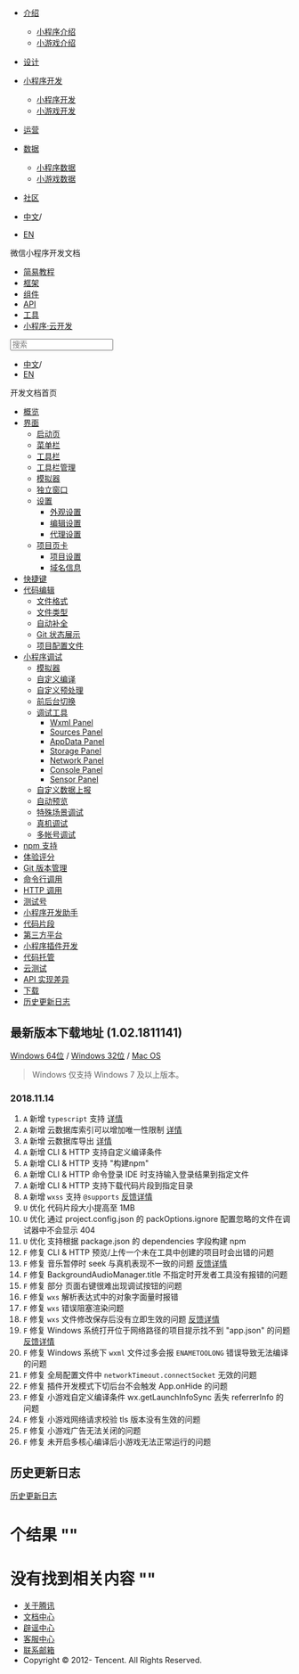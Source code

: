 <div class="book with-summary">

<div class="head">

<div class="head_box">

# [](javascript:; "_('微信公众平台 小程序')")

<div class="header_ctrls">

*   [介绍](javascript:;)
    *   [小程序介绍](https://developers.weixin.qq.com/miniprogram/introduction/index.html?t=18111620)
    *   [小游戏介绍](https://developers.weixin.qq.com/minigame/introduction/index.html?t=18111620)
*   [设计](https://developers.weixin.qq.com/miniprogram/design/index.html?t=18111620)
*   [小程序开发](javascript:;)
    *   [小程序开发](https://developers.weixin.qq.com/miniprogram/dev/index.html?t=18111620)
    *   [小游戏开发](https://developers.weixin.qq.com/minigame/dev/index.html?t=18111620)
*   [运营](https://developers.weixin.qq.com/miniprogram/product/index.html?t=18111620)
*   [数据](javascript:;)
    *   [小程序数据](https://developers.weixin.qq.com/miniprogram/analysis/index.html?t=18111620)
    *   [小游戏数据](https://developers.weixin.qq.com/minigame/analysis/index.html?t=18111620)
*   [社区](https://developers.weixin.qq.com/)

*   [中文](https://developers.weixin.qq.com/miniprogram/dev/devtools/download.html?t=18111620)<span class="split-line">/</span>
*   [EN](https://developers.weixin.qq.com/miniprogram/en/dev/devtools/download.html?t=18111620)

</div>

</div>

</div>

<div class="sub_nav_box">

<div class="sub_nav_inner">

<div class="book-summary-opr" id="js-book-summary-opr"><a class="book-summary-btn"></a></div>

<div class="top_sub_nav">

<div class="top_title_wap"><span class="icon_title icon_dev"></span>

微信小程序开发文档

</div>

*   [简易教程](../)
*   [框架](../framework/MINA.html)
*   [组件](../component/)
*   [API](../api/)
*   [工具](./devtools.html)
*   [小程序·云开发](../wxcloud/basis/getting-started.html)

</div>

<div id="book-search-input" role="search">

<form><label for="search-input" class="search-icon" id="js-search-icon"></label><input type="text" id="search-input" name="search-input" placeholder="搜索"> </form>

</div>

*   [中文](https://developers.weixin.qq.com/miniprogram/dev/devtools/download.html?t=18111620)<span class="split-line">/</span>
*   [EN](https://developers.weixin.qq.com/miniprogram/en/dev/devtools/download.html?t=18111620)

</div>

</div>

<div class="book-summary">

<div class="book-summary-home" id="js-summary-home"><a><span class="icon_home_s icon_dev"></span><span class="s_title_2">开发文档首页</span></a></div>

<nav role="navigation">

*   [概览](./devtools.html)
*   [界面](./page.html)
    *   [启动页](./page.html#启动页)
    *   [菜单栏](./page.html#菜单栏)
    *   [工具栏](./page.html#工具栏)
    *   [工具栏管理](./page.html#工具栏管理)
    *   [模拟器](./page.html#模拟器)
    *   [独立窗口](./page.html#独立窗口)
    *   [设置](./settings.html)
        *   [外观设置](./settings.html#外观设置)
        *   [编辑设置](./settings.html#编辑设置)
        *   [代理设置](./settings.html#代理设置)
    *   [项目页卡](./project.html)
        *   [项目设置](./project.html#项目设置)
        *   [域名信息](./project.html#域名信息)
*   [快捷键](./shortcut.html)
*   [代码编辑](./edit.html)
    *   [文件格式](./edit.html#文件格式)
    *   [文件类型](./edit.html#文件支持)
    *   [自动补全](./edit.html#自动补全)
    *   [Git 状态展示](./edit.html#git-状态展示)
    *   [项目配置文件](./projectconfig.html)
*   [小程序调试](./debug.html)
    *   [模拟器](./debug.html#模拟器)
    *   [自定义编译](./debug.html#自定义编译)
    *   [自定义预处理](./debug.html#自定义预处理)
    *   [前后台切换](./debug.html#前后台切换)
    *   [调试工具](./debug.html#调试工具)
        *   [Wxml Panel](./debug.html#wxml-panel)
        *   [Sources Panel](./debug.html#sources-panel)
        *   [AppData Panel](./debug.html#appdata-panel)
        *   [Storage Panel](./debug.html#storage-panel)
        *   [Network Panel](./debug.html#network-panel)
        *   [Console Panel](./debug.html#console-panel)
        *   [Sensor Panel](./debug.html#sensor-panel)
    *   [自定义数据上报](./debug.html#自定义数据上报)
    *   [自动预览](./debug.html#自动预览)
    *   [特殊场景调试](./different.html)
    *   [真机调试](./remote-debug.html)
    *   [多帐号调试](./multiaccount.html)
*   [npm 支持](./npm.html)
*   [体验评分](./audits.html)
*   [Git 版本管理](./git.html)
*   [命令行调用](./cli.html)
*   [HTTP 调用](./http.html)
*   [测试号](./sandbox.html)
*   [小程序开发助手](./mydev.html)
*   [代码片段](./minicode.html)
*   [第三方平台](./ext.html)
*   [小程序插件开发](./plugin.html)
*   [代码托管](../qcloud/tgit.html)
*   [云测试](./monkey-test.html)
*   [API 实现差异](./notsupport.html)
*   [下载](./download.html)
*   [历史更新日志](./uplog.html)

</nav>

</div>

<div class="book-body">

<div class="body-inner">

<div class="page-wrapper" tabindex="-1" role="main">

<div class="page-inner">

<div id="book-search-results">

<div class="search-noresults">

<section class="normal markdown-section">

## 最新版本下载地址 (1.02.1811141)

[Windows 64位](https://servicewechat.com/wxa-dev-logic/download_redirect?type=x64&from=mpwiki) / [Windows 32位](https://servicewechat.com/wxa-dev-logic/download_redirect?type=ia32&from=mpwiki) / [Mac OS](https://servicewechat.com/wxa-dev-logic/download_redirect?type=darwin&from=mpwiki)

> Windows 仅支持 Windows 7 及以上版本。

### 2018.11.14

1.  `A` 新增 `typescript` 支持 [详情](edit.html#typescript-支持)
2.  `A` 新增 云数据库索引可以增加唯一性限制 [详情](../wxcloud/guide/database/index.html#唯一性限制)
3.  `A` 新增 云数据库导出 [详情](../wxcloud/guide/database/export.html)
4.  `A` 新增 CLI & HTTP 支持自定义编译条件
5.  `A` 新增 CLI & HTTP 支持 "构建npm"
6.  `A` 新增 CLI & HTTP 命令登录 IDE 时支持输入登录结果到指定文件
7.  `A` 新增 CLI & HTTP 支持下载代码片段到指定目录
8.  `A` 新增 `wxss` 支持 `@supports` [反馈详情](https://developers.weixin.qq.com/community/develop/doc/0006661cce0898698077eba9951000)
9.  `U` 优化 代码片段大小提高至 1MB
10.  `U` 优化 通过 project.config.json 的 packOptions.ignore 配置忽略的文件在调试器中不会显示 404
11.  `U` 优化 支持根据 package.json 的 dependencies 字段构建 npm
12.  `F` 修复 CLI & HTTP 预览/上传一个未在工具中创建的项目时会出错的问题
13.  `F` 修复 音乐暂停时 seek 与真机表现不一致的问题 [反馈详情](https://developers.weixin.qq.com/community/develop/doc/000c0064034160ebb2872c4bc51000)
14.  `F` 修复 BackgroundAudioManager.title 不指定时开发者工具没有报错的问题
15.  `F` 修复 部分 <web-view>页面右键很难出现调试按钮的问题</web-view>
16.  `F` 修复 `wxs` 解析表达式中的对象字面量时报错
17.  `F` 修复 `wxs` 错误阻塞渲染问题
18.  `F` 修复 `wxs` 文件修改保存后没有立即生效的问题 [反馈详情](https://developers.weixin.qq.com/community/develop/doc/0002ea7d3b8868567f875656951c00)
19.  `F` 修复 Windows 系统打开位于网络路径的项目提示找不到 "app.json" 的问题 [反馈详情](https://developers.weixin.qq.com/community/develop/doc/000c00d04207a03a6197fad6451c00)
20.  `F` 修复 Windows 系统下 `wxml` 文件过多会报 `ENAMETOOLONG` 错误导致无法编译的问题
21.  `F` 修复 全局配置文件中 `networkTimeout.connectSocket` 无效的问题
22.  `F` 修复 插件开发模式下切后台不会触发 App.onHide 的问题
23.  `F` 修复 小游戏自定义编译条件 wx.getLaunchInfoSync 丢失 referrerInfo 的问题
24.  `F` 修复 小游戏网络请求校验 tls 版本没有生效的问题
25.  `F` 修复 小游戏广告无法关闭的问题
26.  `F` 修复 未开启多核心编译后小游戏无法正常运行的问题

## 历史更新日志

[历史更新日志](uplog.html)

</section>

</div>

<div class="search-results">

<div class="has-results">

# <span class="search-results-count"></span>个结果 "<span class="search-query"></span>"

</div>

<div class="no-results">

# 没有找到相关内容 "<span class="search-query"></span>"

</div>

</div>

</div>

</div>

</div>

<div class="foot" id="footer">

*   [关于腾讯](https://www.tencent.com/)
*   [文档中心](https://developers.weixin.qq.com/miniprogram/introduction/index.html)
*   [辟谣中心](https://mp.weixin.qq.com/cgi-bin/opshowpage?action=dispelinfo)
*   [客服中心](https://kf.qq.com/product/wx_xcx.html)
*   [联系邮箱](mailto:weixinmp@qq.com)
*   Copyright © 2012-<span id="s_copyright_year"></span> Tencent. All Rights Reserved.

</div>

</div>

[](./notsupport.html)[](./uplog.html)</div>

</div>